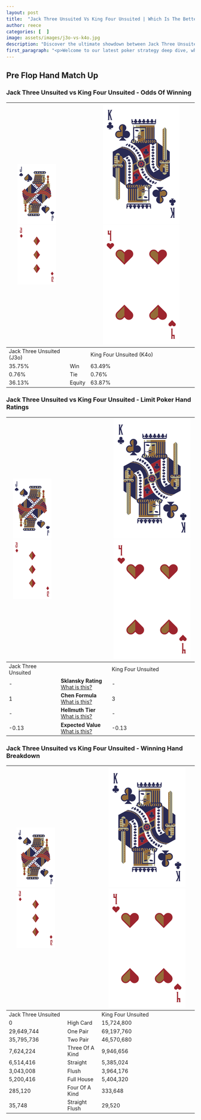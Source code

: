 ```yaml
---
layout: post
title:  "Jack Three Unsuited Vs King Four Unsuited | Which Is The Better Hand In Poker? A Complete Guide"
author: reece
categories: [  ]
image: assets/images/j3o-vs-k4o.jpg
description: "Discover the ultimate showdown between Jack Three Unsuited and King Four Unsuited in poker! Uncover the odds, strategies, and scenarios where one hand triumphs over the other. Get ready to up your poker game with this thrilling analysis."
first_paragraph: "<p>Welcome to our latest poker strategy deep dive, where we're pitting two distinct hands against each other in a high-stakes showdown: Jack Three Unsuited vs King Four Unsuited.</p><p>In the dynamic world of poker, every decision counts, and knowing which hand holds the upper hand is key to your success at the table.</p><p>In this article, we'll dissect these two hands, explore the scenarios where one dominates the other, and equip you with the knowledge to make strategic choices that can tip the odds in your favor.</p><p>Get ready to unravel the intriguing dynamics of these poker hands and elevate your game to new heights.</p>"
---
```




[comment]: # (sp0)

## Pre Flop Hand Match Up

<div class="table hand-ratings" markdown="1"> 



### Jack Three Unsuited vs King Four Unsuited - Odds Of Winning


    
| ![image info](assets/images/hand1/J.png) ![image info](assets/images/hand1/3o.png) |  | ![image info](assets/images/hand2/K.png) ![image info](assets/images/hand2/4o.png) |
| -------- | -------- | -------- |
| Jack Three Unsuited (J3o) |  | King Four Unsuited (K4o) |
| 35.75% | Win | 63.49% |
| 0.76% | Tie | 0.76% |
| 36.13% | Equity | 63.87% |




[comment]: # (sp1)



### Jack Three Unsuited vs King Four Unsuited - Limit Poker Hand Ratings


    
| ![image info](assets/images/hand1/J.png) ![image info](assets/images/hand1/3o.png) |  | ![image info](assets/images/hand2/K.png) ![image info](assets/images/hand2/4o.png) |
| -------- | -------- | -------- |
| Jack Three Unsuited |  | King Four Unsuited |
| - | **Sklansky Rating** [What is this?](/sklansky-rating-explained) | - |
| 1 | **Chen Formula** [What is this?](/chen-formula-explained) | 3 |
| - | **Hellmuth Tier** [What is this?](/Hellmuth-tier-explained) | - |
| -0.13 | **Expected Value** [What is this?](/expected-value-explained) | -0.13 |




[comment]: # (sp2)



### Jack Three Unsuited vs King Four Unsuited - Winning Hand Breakdown


    
| ![image info](assets/images/hand1/J.png) ![image info](assets/images/hand1/3o.png) |  | ![image info](assets/images/hand2/K.png) ![image info](assets/images/hand2/4o.png) |
| -------- | -------- | -------- |
| Jack Three Unsuited |  | King Four Unsuited |
| 0 | High Card | 15,724,800 |
| 29,649,744 | One Pair | 69,197,760 |
| 35,795,736 | Two Pair | 46,570,680 |
| 7,624,224 | Three Of A Kind | 9,946,656 |
| 6,514,416 | Straight | 5,385,024 |
| 3,043,008 | Flush | 3,964,176 |
| 5,200,416 | Full House | 5,404,320 |
| 285,120 | Four Of A Kind | 333,648 |
| 35,748 | Straight Flush | 29,520 |




[comment]: # (sp3)



</div>

[comment]: # (sp4)



[comment]: # (sp5)

